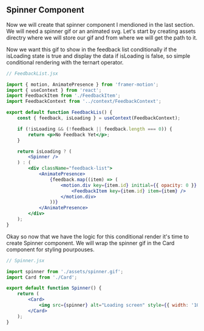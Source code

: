 ## **Spinner Component**

Now we will create that spinner component I mendioned in the last section. We will need a spinner gif or an animated svg. Let's start by creating assets directry where we will store our gif and from where we will get the path to it.

Now we want this gif to show in the feedback list conditionally if the isLoading state is true and display the data if isLoading is false, so simple conditional rendering with the ternart operator.

```jsx
// FeedbackList.jsx

import { motion, AnimatePresence } from 'framer-motion';
import { useContext } from 'react';
import FeedbackItem from './FeedbackItem';
import FeedbackContext from '../context/FeedbackContext';

export default function FeedbackLis() {
	const { feedback, isLoading } = useContext(FeedbackContext);

	if (!isLoading && (!feedback || feedback.length === 0)) {
		return <p>No Feedback Yet</p>;
	}

	return isLoading ? (
		<Spinner />
	) : (
		<div className="feedback-list">
			<AnimatePresence>
				{feedback.map((item) => (
					<motion.div key={item.id} initial={{ opacity: 0 }} animate={{ opacity: 1 }} exit={{ opacity: 0 }}>
						<FeedbackItem key={item.id} item={item} />
					</motion.div>
				))}
			</AnimatePresence>
		</div>
	);
}
```

Okay so now that we have the logic for this conditional render it's time to create Spinner component. We will wrap the spinner gif in the Card component for styling pourpouses.

```jsx
// Spinner.jsx

import spinner from './assets/spinner.gif';
import Card from './Card';

export default function Spinner() {
	return (
		<Card>
			<img src={spinner} alt="Loading screen" style={{ width: '100px', margin: 'auto', display: 'block' }} />
		</Card>
	);
}
```
